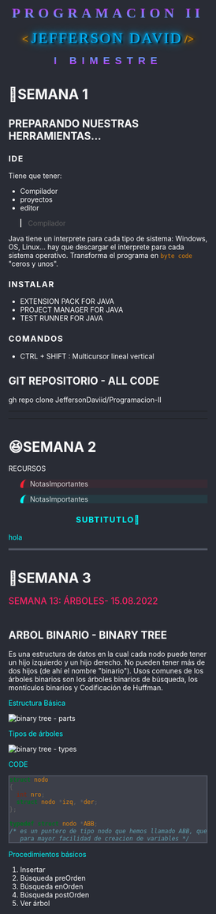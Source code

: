 <style>
@import url('https://fonts.cdnfonts.com/css/breakaway');
@import url('https://fonts.cdnfonts.com/css/citizen-dick');
@import url('https://fonts.cdnfonts.com/css/fearless-vampire-killer');

@import url('https://fonts.cdnfonts.com/css/godofwar');
@import url('https://fonts.cdnfonts.com/css/newton-howard-font');
@import url('https://fonts.cdnfonts.com/css/a-akhir-tahun');

* {
   box-sizing: border-box;
}
html,
body {
   background-color: #292c35 !important;
   color: #fff !important;
}
.title {
   font-family: GodOfWar;
   background: linear-gradient(#df1ffe, #42befc) !important;
   -webkit-background-clip: text !important;
   letter-spacing: 8px;
   color: transparent !important;
   margin-bottom: 0;

   /* font-size: 72px;
  background: -webkit-linear-gradient(#eee, #333);
  -webkit-text-fill-color: transparent; */
}

.tag {
   font-size: 23px;
   color: #ffa200;
   font-family: Lucida Handwriting;
   text-shadow: 3px 0 3px #000, 0 0 5px #ffa200, 0 0 10px #ffa200,
      0 0 20px #ffa200;
}

.autor {
   color: #00b4ff;
   font-size: 30px;
   font-family: Newton Howard Font;
   letter-spacing: 3px;
   text-shadow: 3px 2px 3px #000, 0 0 5px #00b4ff, 0 0 10px #00b4ff,
      0 0 20px #00b4ff;
}

.bimestre {
   background: linear-gradient(#42befc, #df1ffe) !important;
   font-family: GodOfWar, sans-serif;
   letter-spacing: 10px;
   -webkit-background-clip: text !important;
   color: transparent !important;
   margin-top: 0;
}

.container {
   position: relative;
}

.indicador {
   position: sticky;
   top: 0;
   right: 0;
   color: #f26;
   background-color: #292c35;
   font-size: 18px;
   font-weight: 500;
   z-index: 1;
}

.warning {
   border-left: 0.4rem solid !important;
   border-color: #f23 !important;
   border-top-left-radius: 25px;
   border-bottom-left-radius: 7px;
   background-color: #f231 !important;
   color: #fffc !important;
}

.sky {
   border-left: 0.4rem solid !important;
   border-color: #0ff !important;
   border-top-left-radius: 25px;
   border-bottom-left-radius: 7px;
   background-color: #0ff1 !important;
   color: #fffc !important;
}
.center {
   text-align: center;
}

.subtitulo {
   color: #0ff !important;
}

/* COLORES */

.morado {
   color: #f8f !important;
}

h3 {
   letter-spacing: 1.5px;
}

.menu-horizontal > li:hover {
   z-index: 100000;
}
.menu-vertical {
   position: absolute;
   display: none;
   list-style: none;
   width: 100%;
   background-color: #0ff1;
}

.menu-horizontal li:hover .menu-vertical {
   display: block;
   z-index: 100000;
}

pre {
   background-color: #3c3f49 !important;
   border: 2px solid #515663 !important;
   color: #fffd !important;
}

code {
   /* background-color: #f231 !important; */
   color: #ff9204dd !important;
}

em,
i {
   color: #00b4ff !important;
}

b,
strong {
   background-color: #ffa20088 !important;
}
</style>

<center>
<h1 class="title"> PROGRAMACION II </h1><br>
<span class="tag"> < </span>
<span class="autor">JEFFERSON DAVID</span>
<span class="tag"> /> </span><br><br>
<h2 class="bimestre"> I BIMESTRE </h2></center>

# 🤣SEMANA 1
## PREPARANDO NUESTRAS HERRAMIENTAS...
### IDE
Tiene que tener:
- Compilador
- proyectos
- editor

> Compilador

Java tiene un interprete para cada tipo de sistema: Windows, OS, Linux... hay que descargar el interprete para cada sistema operativo. Transforma el programa en `byte code` "ceros y unos".


### INSTALAR

- EXTENSION PACK FOR JAVA
- PROJECT MANAGER FOR JAVA
- TEST RUNNER FOR JAVA

### COMANDOS
 - CTRL + SHIFT : Multicursor lineal vertical


## GIT REPOSITORIO - ALL CODE

gh repo clone JeffersonDaviid/Programacion-II


---
---


# 😆SEMANA 2


RECURSOS
<blockquote class="warning">NotasImportantes</blockquote>
<blockquote class="sky">NotasImportantes</blockquote>
<h3 class="center subtitulo"> SUBTITUTLO🧠 </h3>
<span class="subtitulo">hola</span>

```cpp 

```
# 🙂SEMANA 3



<div class="container">
<div class="indicador"> SEMANA 13:  ÁRBOLES- 15.08.2022 </div><br>

## ARBOL BINARIO - BINARY TREE

 Es una estructura de datos en la cual cada nodo puede tener un hijo izquierdo y un hijo derecho. No pueden tener más de dos hijos (de ahí el nombre "binario"). Usos comunes de los árboles binarios son los árboles binarios de búsqueda, los montículos binarios y Codificación de Huffman.

<span class="subtitulo">Estructura Básica</span>

 ![binary tree - parts](../CLASE_CPP/resource/img/arbol-binario_partes.jfif)

<span class="subtitulo">Tipos de árboles</span>

 ![binary tree - types](../CLASE_CPP/resource/img/arbol-binario_tipos.png)


<span class="subtitulo">CODE</span>

```cpp 
struct nodo
{
  int nro;
  struct nodo *izq, *der;
};

typedef struct nodo *ABB;
/* es un puntero de tipo nodo que hemos llamado ABB, que ulitizaremos
   para mayor facilidad de creacion de variables */
```

<span class="subtitulo">Procedimientos básicos</span>

1. Insertar     
2. Búsqueda preOrden            
3. Búsqueda enOrden     
4. Búsqueda postOrden       
5. Ver árbol            


</div>
</div>	
  